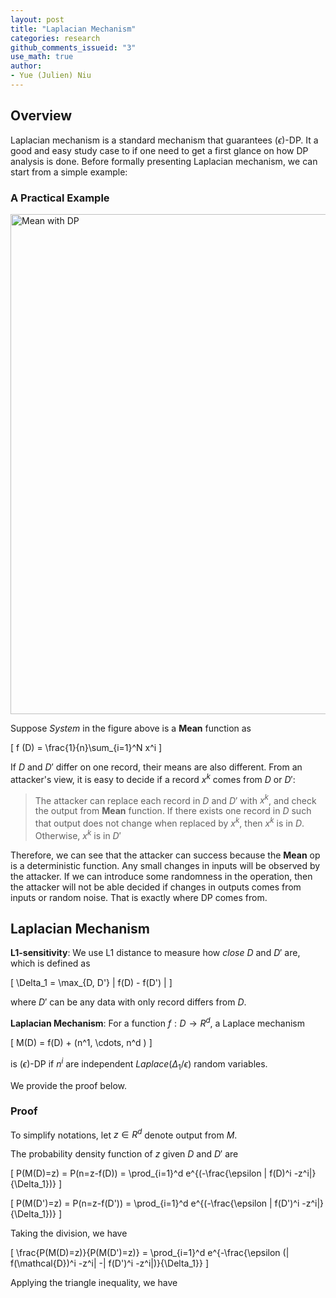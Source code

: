 ```yaml
---
layout: post
title: "Laplacian Mechanism"
categories: research
github_comments_issueid: "3"
use_math: true
author:
- Yue (Julien) Niu
---
```


## Overview
Laplacian mechanism is a standard mechanism that guarantees $(\epsilon)$-DP. It a good and easy study case to if one
need to get a first glance on how DP analysis is done. 
Before formally presenting Laplacian mechanism, we can start from a simple example:

### A Practical Example

<img src="https://yuehniu.github.io/homepage//assets/fig/dp/laplacisn.png" alt="Mean with DP" width="800"/>

Suppose *System* in the figure above is a **Mean** function as 

\[ f (D) = \frac{1}{n}\sum_{i=1}^N x^i \] 

If $D$ and $D'$ differ on one record, their means are also different. From an attacker's view, it is easy to decide
if a record $x^k$ comes from $D$ or $D'$:

> The attacker can replace each record in $D$ and $D'$ with $x^k$, and check the output from **Mean** function.
> If there exists one record in $D$ such that output does not change when replaced by $x^k$, then $x^k$ is in $D$.
> Otherwise, $x^k$ is in $D'$

Therefore, we can see that the attacker can success because the **Mean** op is a deterministic function. Any small 
changes in inputs will be observed by the attacker. If we can introduce some randomness in the operation, then
the attacker will not be able decided if changes in outputs comes from inputs or random noise. That is exactly 
where DP comes from. 

## Laplacian Mechanism

**L1-sensitivity**: We use L1 distance to measure how *close* $D$ and $D'$ are, which is defined as 

\[ \Delta_1 = \max_{D, D'} | f(D) - f(D') | \]

where $D'$ can be any data with only record differs from $D$.

**Laplacian Mechanism**: For a function $f: D \rightarrow R^d$, a Laplace mechanism

\[ M(D) = f(D) + (n^1, \cdots, n^d ) \]

is $(\epsilon)$-DP if $n^i$ are independent $Laplace(\Delta_1/\epsilon)$ random variables.

We provide the proof below.

### Proof

To simplify notations, let $z\in R^d$ denote output from $M$.

The probability density function of $z$ given $D$ and $D'$ are

\[ P(M(D)=z) = P(n=z-f(D)) = \prod_{i=1}^d e^{(-\frac{\epsilon | f(D)^i -z^i|}{\Delta_1})} \]

\[ P(M(D')=z) = P(n=z-f(D')) = \prod_{i=1}^d e^{(-\frac{\epsilon | f(D')^i -z^i|}{\Delta_1})} \]

Taking the division, we have 

\[ \frac{P(M(D)=z)}{P(M(D')=z)} = \prod_{i=1}^d e^{-\frac{\epsilon (| f(\mathcal{D})^i -z^i| -| f(D')^i -z^i|)}{\Delta_1}} \]

Applying the triangle inequality, we have

